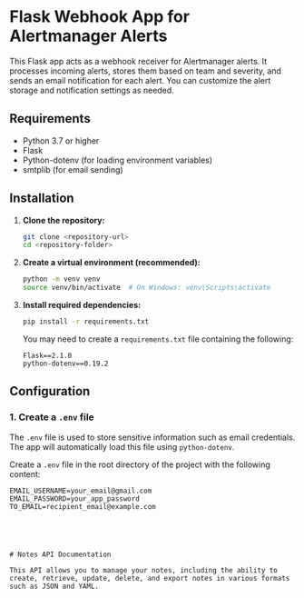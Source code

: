 # Flask Webhook App for Alertmanager Alerts

This Flask app acts as a webhook receiver for Alertmanager alerts. It processes incoming alerts, stores them based on team and severity, and sends an email notification for each alert. You can customize the alert storage and notification settings as needed.

## Requirements

- Python 3.7 or higher
- Flask
- Python-dotenv (for loading environment variables)
- smtplib (for email sending)

## Installation

1. **Clone the repository:**

    ```bash
    git clone <repository-url>
    cd <repository-folder>
    ```

2. **Create a virtual environment (recommended):**

    ```bash
    python -m venv venv
    source venv/bin/activate  # On Windows: venv\Scripts\activate
    ```

3. **Install required dependencies:**

    ```bash
    pip install -r requirements.txt
    ```

    You may need to create a `requirements.txt` file containing the following:

    ```
    Flask==2.1.0
    python-dotenv==0.19.2
    ```

## Configuration

### 1. Create a `.env` file

The `.env` file is used to store sensitive information such as email credentials. The app will automatically load this file using `python-dotenv`.

Create a `.env` file in the root directory of the project with the following content:

```env
EMAIL_USERNAME=your_email@gmail.com
EMAIL_PASSWORD=your_app_password
TO_EMAIL=recipient_email@example.com





# Notes API Documentation

This API allows you to manage your notes, including the ability to create, retrieve, update, delete, and export notes in various formats such as JSON and YAML.


